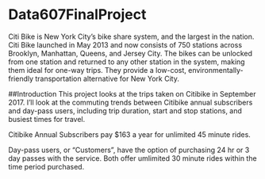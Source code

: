 # Data607FinalProject

Citi Bike is New York City’s bike share system, and the largest in the nation. Citi Bike launched in May 2013 and now consists of 750 stations across Brooklyn, Manhattan, Queens, and Jersey City. The bikes can be unlocked from one station and returned to any other station in the system, making them ideal for one-way trips. They provide a low-cost, environmentally-friendly transportation alternative for New York City.

##Introduction
This project looks at the trips taken on Citibike in September 2017. I’ll look at the commuting trends between Citibike annual subscribers and day-pass users, including trip duration, start and stop stations, and busiest times for travel.

Citibike Annual Subscribers pay $163 a year for unlimited 45 minute rides.

Day-pass users, or “Customers”, have the option of purchasing 24 hr or 3 day passes with the service. Both offer umlimited 30 minute rides within the time period purchased.


